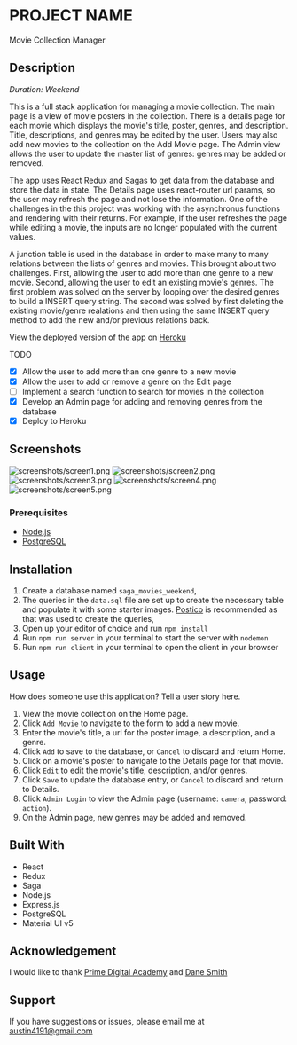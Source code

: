 # PROJECT NAME

Movie Collection Manager

## Description

_Duration: Weekend_

This is a full stack application for managing a movie collection. The main page is a view of movie posters in the collection. There is a details page for each movie which displays the movie's title, poster, genres, and description. Title, descriptions, and genres may be edited by the user. Users may also add new movies to the collection on the Add Movie page. The Admin view allows the user to update the master list of genres: genres may be added or removed.

The app uses React Redux and Sagas to get data from the database and store the data in state. The Details page uses react-router url params, so the user may refresh the page and not lose the information. One of the challenges in the this project was working with the asynchronus functions and rendering with their returns. For example, if the user refreshes the page while editing a movie, the inputs are no longer populated with the current values.

A junction table is used in the database in order to make many to many relations between the lists of genres and movies. This brought about two challenges. First, allowing the user to add more than one genre to a new movie. Second, allowing the user to edit an existing movie's genres. The first problem was solved on the server by looping over the desired genres to build a INSERT query string. The second was solved by first deleting the existing movie/genre realations and then using the same INSERT query method to add the new and/or previous relations back.

View the deployed version of the app on [Heroku](https://damp-temple-01678.herokuapp.com/)

TODO

- [x] Allow the user to add more than one genre to a new movie
- [x] Allow the user to add or remove a genre on the Edit page
- [ ] Implement a search function to search for movies in the collection
- [x] Develop an Admin page for adding and removing genres from the database
- [x] Deploy to Heroku

## Screenshots

![screenshots/screen1.png](screenshots/screen1.png)
![screenshots/screen2.png](screenshots/screen2.png)
![screenshots/screen3.png](screenshots/screen3.png)
![screenshots/screen4.png](screenshots/screen4.png)
![screenshots/screen5.png](screenshots/screen5.png)

### Prerequisites

- [Node.js](https://nodejs.org/en/)
- [PostgreSQL](https://www.postgresql.org/)

## Installation

1. Create a database named `saga_movies_weekend`,
2. The queries in the `data.sql` file are set up to create the necessary table and populate it with some starter images. [Postico](https://eggerapps.at/postico/) is recommended as that was used to create the queries,
3. Open up your editor of choice and run `npm install`
4. Run `npm run server` in your terminal to start the server with `nodemon`
5. Run `npm run client` in your terminal to open the client in your browser

## Usage

How does someone use this application? Tell a user story here.

1. View the movie collection on the Home page.
2. Click `Add Movie` to navigate to the form to add a new movie.
3. Enter the movie's title, a url for the poster image, a description, and a genre.
4. Click `Add` to save to the database, or `Cancel` to discard and return Home.
5. Click on a movie's poster to navigate to the Details page for that movie.
6. Click `Edit` to edit the movie's title, description, and/or genres.
7. Click `Save` to update the database entry, or `Cancel` to discard and return to Details.
8. Click `Admin Login` to view the Admin page (username: `camera`, password: `action`).
9. On the Admin page, new genres may be added and removed.

## Built With

- React
- Redux
- Saga
- Node.js
- Express.js
- PostgreSQL
- Material UI v5

## Acknowledgement

I would like to thank [Prime Digital Academy](www.primeacademy.io) and [Dane Smith](https://github.com/DoctorHowser)

## Support

If you have suggestions or issues, please email me at [austin4191@gmail.com](www.google.com)
